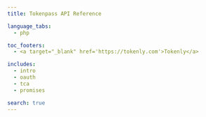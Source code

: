 ```yaml
---
title: Tokenpass API Reference

language_tabs:
  - php

toc_footers:
  - <a target="_blank" href='https://tokenly.com'>Tokenly</a>

includes:
  - intro
  - oauth
  - tca
  - promises

search: true
---
```


